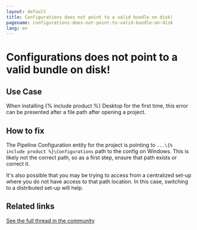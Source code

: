 ```yaml
---
layout: default
title: Configurations does not point to a valid bundle on disk!
pagename: configurations-does-not-point-to-valid-bundle-on-disk
lang: en
---
```


# Configurations does not point to a valid bundle on disk!

## Use Case

When installing {% include product %} Desktop for the first time, this error can be presented after a file path after opening a project. 

## How to fix

The Pipeline Configuration entity for the project is pointing to `...\{% include product %}\Configurations` path to the config on Windows. This is likely not the correct path, so as a first step, ensure that path exists or correct it.

It's also possible that you may be trying to access from a centralized set-up where you do not have access to that path location. In this case, switching to a distributed set-up will help.


## Related links

[See the full thread in the community](https://community.shotgridsoftware.com/t/first-time-setting-up-shotgun-and-i-have-this-error/9384)